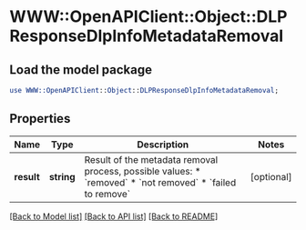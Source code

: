 # WWW::OpenAPIClient::Object::DLPResponseDlpInfoMetadataRemoval

## Load the model package
```perl
use WWW::OpenAPIClient::Object::DLPResponseDlpInfoMetadataRemoval;
```

## Properties
Name | Type | Description | Notes
------------ | ------------- | ------------- | -------------
**result** | **string** | Result of the metadata removal process, possible values: * &#x60;removed&#x60; * &#x60;not removed&#x60; * &#x60;failed to remove&#x60;  | [optional] 

[[Back to Model list]](../README.md#documentation-for-models) [[Back to API list]](../README.md#documentation-for-api-endpoints) [[Back to README]](../README.md)


